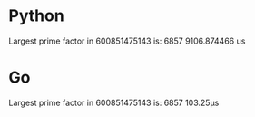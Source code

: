 # Python

Largest prime factor in  600851475143  is:  6857
9106.874466 us 
 
# Go

Largest prime factor in  600851475143  is:  6857
103.25µs